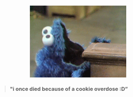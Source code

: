 <p align="center">
  <img src="https://github.com/brkncookie/brkncookie/blob/main/overdose.gif"/>
</p>

> ### "i once died because of a cookie overdose :D”
